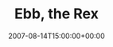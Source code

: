 ---
templateKey: event
guid: 0893f7f9-6eab-11ea-99c5-002590d1d1b0
date: 2007-08-14T15:00:00+00:00
eventTime: '6:30-8:30'
title: Ebb, the Rex
artist: Ebb
city: Toronto
venue: the Rex
group: Tim Shia
guests: Chris Banks
---